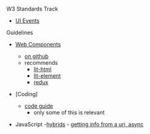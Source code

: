 W3 Standards Track

- [UI Events](https://www.w3.org/TR/uievents/)

Guidelines

- [Web Components](https://open-wc.org)
    - [on github](https://github.com/open-wc/open-wc)
    - recommends
        - [lit-html](https://lit-html.polymer-project.org/)
        - [lit-element](https://lit-element.polymer-project.org/)
        - [redux](https://redux.js.org/)
    
- [Coding]
    - [code guide](https://codeguide.co/)
        - only some of this is relevant
    
- JavaScript
    -[hybrids](https://github.com/hybridsjs/hybrids)
        - [getting info from a uri, async](https://stackblitz.com/edit/hybrids-async-user?file=async-user.js)


